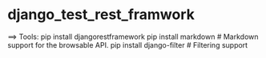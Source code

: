 # django_test_rest_framwork

==> Tools:
	pip install djangorestframework
	pip install markdown      # Markdown support for the browsable API.
	pip install django-filter  # Filtering support
